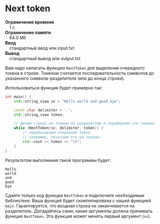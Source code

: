 # Next token

**Ограничение времени**  
 1 с  
**Ограничение памяти**  
 64.0 Мб  
**Ввод**  
 стандартный ввод или input.txt  
**Вывод**  
 стандартный вывод или output.txt  

Вам надо написать функцию `NextToken` для выделения очередного токена в строке. Токеном считается последовательность символов до указанного символа-разделителя (или до конца строки).

Использоваться функция будет примерно так:

```cpp
int main() {
    std::string_view sv = "Hello world and good bye";

    const char delimiter = ' ';
    std::string_view token;

    // Делим строку на токены по разделителю и перебираем эти токены:
    while (NextToken(sv, delimiter, token)) {
        // обрабатываем очередной token
        // например, печатаем его на экране:
        std::cout << token << "\n";
    }
}
```

Результатом выполнения такой программы будет:

```text
Hello
world
and
good
bye
```

Сдайте только код функции `NextToken` и подключите необходимые библиотеки. Ваша функция будет скомпилирована с нашей функцией `main`. Гарантируется, что входная строка не заканчивается на разделитель. Догадайтесь сами, какие аргументы должна принимать функция `NextToken`. Эта функция может менять первый аргумент (`sv`).